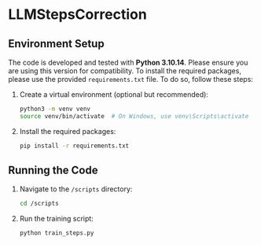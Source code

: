 # LLMStepsCorrection

## Environment Setup
The code is developed and tested with **Python 3.10.14**. Please ensure you are using this version for compatibility. To install the required packages, please use the provided `requirements.txt` file. To do so, follow these steps:

1. Create a virtual environment (optional but recommended):
    ```bash
    python3 -m venv venv
    source venv/bin/activate  # On Windows, use venv\Scripts\activate
    ```

2. Install the required packages:
    ```bash
    pip install -r requirements.txt
    ```

## Running the Code
1. Navigate to the `/scripts` directory:
    ```bash
    cd /scripts
    ```

2. Run the training script:
    ```bash
    python train_steps.py
    ```